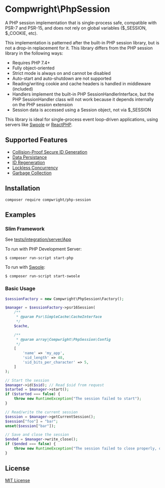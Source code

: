 # Compwright\PhpSession

A PHP session implementation that is single-process safe, compatible with PSR-7 and PSR-15, and
does not rely on global variables ($_SESSION, $_COOKIE, etc).

This implementation is patterned after the built-in PHP session library, but is not a drop-in
replacement for it. This library differs from the PHP session library in the following ways:

* Requires PHP 7.4+
* Fully object-oriented
* Strict mode is always on and cannot be disabled
* Auto-start and auto-shutdown are not supported
* Reading/writing cookie and cache headers is handled in middleware (included)
* Handlers implement the built-in PHP SessionHandlerInterface, but the PHP SessionHandler class
  will not work because it depends internally on the PHP session extension
* Session data is accessed using a Session object, not via $_SESSION

This library is ideal for single-process event loop-driven applications, using servers like
[Swoole](https://www.swoole.co.uk) or [ReactPHP](https://reactphp.org).

## Supported Features

* [Collision-Proof Secure ID Generation](features/id.feature)
* [Data Persistance](features/persistance.feature)
* [ID Regeneration](features/regeneration.feature)
* [Lockless Concurrency](features/concurrency.feature)
* [Garbage Collection](features/gc.feature)

## Installation

    composer require compwright/php-session

## Examples

### Slim Framework

See [tests/integration/server/App](tests/integration/server/App)

To run with PHP Development Server:

    $ composer run-script start-php

To run with [Swoole](https://www.swoole.co.uk/docs/get-started/installation):

    $ composer run-script start-swoole

### Basic Usage

```php
$sessionFactory = new Compwright\PhpSession\Factory();

$manager = $sessionFactory->psr16Session(
    /**
     * @param Psr\SimpleCache\CacheInterface
     */
    $cache,

    /**
     * @param array|Compwright\PhpSession\Config
     */
    [
        'name' => 'my_app',
        'sid_length' => 48,
        'sid_bits_per_character' => 5,
    ]
);

// Start the session
$manager->id($sid); // Read $sid from request
$started = $manager->start();
if ($started === false) {
    throw new RuntimeException("The session failed to start");
}

// Read/write the current session
$session = $manager->getCurrentSession();
$session["foo"] = "bar";
unset($session["bar"]);

// Save and close the session
$ended = $manager->write_close();
if ($ended === false) {
    throw new RuntimeException("The session failed to close properly, data may have been lost");
}
```

## License

[MIT License](LICENSE)
